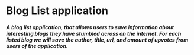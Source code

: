 ﻿# Blog List application

##### A blog list application, that allows users to save information about interesting blogs they have stumbled across on the internet. For each listed blog we will save the author, title, url, and amount of upvotes from users of the application.
